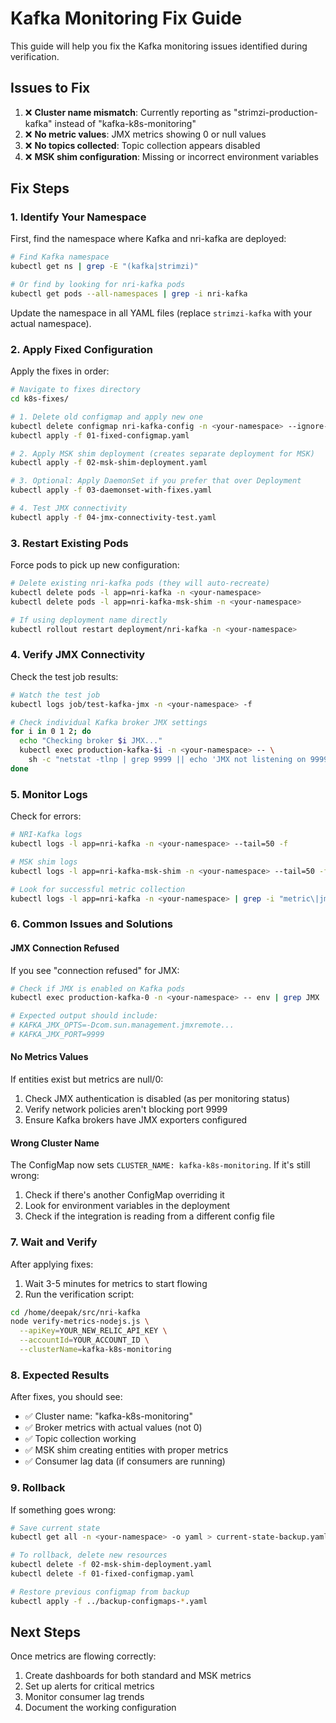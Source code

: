 # Kafka Monitoring Fix Guide

This guide will help you fix the Kafka monitoring issues identified during verification.

## Issues to Fix

1. ❌ **Cluster name mismatch**: Currently reporting as "strimzi-production-kafka" instead of "kafka-k8s-monitoring"
2. ❌ **No metric values**: JMX metrics showing 0 or null values
3. ❌ **No topics collected**: Topic collection appears disabled
4. ❌ **MSK shim configuration**: Missing or incorrect environment variables

## Fix Steps

### 1. Identify Your Namespace

First, find the namespace where Kafka and nri-kafka are deployed:

```bash
# Find Kafka namespace
kubectl get ns | grep -E "(kafka|strimzi)"

# Or find by looking for nri-kafka pods
kubectl get pods --all-namespaces | grep -i nri-kafka
```

Update the namespace in all YAML files (replace `strimzi-kafka` with your actual namespace).

### 2. Apply Fixed Configuration

Apply the fixes in order:

```bash
# Navigate to fixes directory
cd k8s-fixes/

# 1. Delete old configmap and apply new one
kubectl delete configmap nri-kafka-config -n <your-namespace> --ignore-not-found
kubectl apply -f 01-fixed-configmap.yaml

# 2. Apply MSK shim deployment (creates separate deployment for MSK)
kubectl apply -f 02-msk-shim-deployment.yaml

# 3. Optional: Apply DaemonSet if you prefer that over Deployment
kubectl apply -f 03-daemonset-with-fixes.yaml

# 4. Test JMX connectivity
kubectl apply -f 04-jmx-connectivity-test.yaml
```

### 3. Restart Existing Pods

Force pods to pick up new configuration:

```bash
# Delete existing nri-kafka pods (they will auto-recreate)
kubectl delete pods -l app=nri-kafka -n <your-namespace>
kubectl delete pods -l app=nri-kafka-msk-shim -n <your-namespace>

# If using deployment name directly
kubectl rollout restart deployment/nri-kafka -n <your-namespace>
```

### 4. Verify JMX Connectivity

Check the test job results:

```bash
# Watch the test job
kubectl logs job/test-kafka-jmx -n <your-namespace> -f

# Check individual Kafka broker JMX settings
for i in 0 1 2; do
  echo "Checking broker $i JMX..."
  kubectl exec production-kafka-$i -n <your-namespace> -- \
    sh -c "netstat -tlnp | grep 9999 || echo 'JMX not listening on 9999'"
done
```

### 5. Monitor Logs

Check for errors:

```bash
# NRI-Kafka logs
kubectl logs -l app=nri-kafka -n <your-namespace> --tail=50 -f

# MSK shim logs
kubectl logs -l app=nri-kafka-msk-shim -n <your-namespace> --tail=50 -f

# Look for successful metric collection
kubectl logs -l app=nri-kafka -n <your-namespace> | grep -i "metric\|jmx\|collected"
```

### 6. Common Issues and Solutions

#### JMX Connection Refused
If you see "connection refused" for JMX:

```bash
# Check if JMX is enabled on Kafka pods
kubectl exec production-kafka-0 -n <your-namespace> -- env | grep JMX

# Expected output should include:
# KAFKA_JMX_OPTS=-Dcom.sun.management.jmxremote...
# KAFKA_JMX_PORT=9999
```

#### No Metrics Values
If entities exist but metrics are null/0:

1. Check JMX authentication is disabled (as per monitoring status)
2. Verify network policies aren't blocking port 9999
3. Ensure Kafka brokers have JMX exporters configured

#### Wrong Cluster Name
The ConfigMap now sets `CLUSTER_NAME: kafka-k8s-monitoring`. If it's still wrong:

1. Check if there's another ConfigMap overriding it
2. Look for environment variables in the deployment
3. Check if the integration is reading from a different config file

### 7. Wait and Verify

After applying fixes:

1. Wait 3-5 minutes for metrics to start flowing
2. Run the verification script:

```bash
cd /home/deepak/src/nri-kafka
node verify-metrics-nodejs.js \
  --apiKey=YOUR_NEW_RELIC_API_KEY \
  --accountId=YOUR_ACCOUNT_ID \
  --clusterName=kafka-k8s-monitoring
```

### 8. Expected Results

After fixes, you should see:
- ✅ Cluster name: "kafka-k8s-monitoring"
- ✅ Broker metrics with actual values (not 0)
- ✅ Topic collection working
- ✅ MSK shim creating entities with proper metrics
- ✅ Consumer lag data (if consumers are running)

### 9. Rollback

If something goes wrong:

```bash
# Save current state
kubectl get all -n <your-namespace> -o yaml > current-state-backup.yaml

# To rollback, delete new resources
kubectl delete -f 02-msk-shim-deployment.yaml
kubectl delete -f 01-fixed-configmap.yaml

# Restore previous configmap from backup
kubectl apply -f ../backup-configmaps-*.yaml
```

## Next Steps

Once metrics are flowing correctly:
1. Create dashboards for both standard and MSK metrics
2. Set up alerts for critical metrics
3. Monitor consumer lag trends
4. Document the working configuration